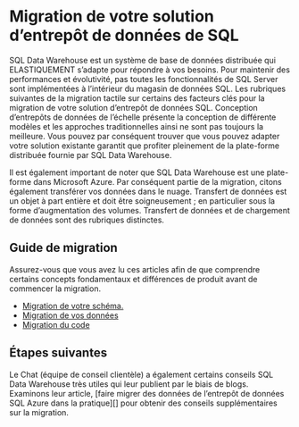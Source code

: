 <properties
   pageTitle="Migration de votre solution SQL Data Warehouse | Microsoft Azure"
   description="Guide de migration pour mettre votre solution à la plate-forme de l’entrepôt de données SQL Azure."
   services="sql-data-warehouse"
   documentationCenter="NA"
   authors="barbkess"
   manager="barbkess"
   editor=""/>

<tags
   ms.service="sql-data-warehouse"
   ms.devlang="NA"
   ms.topic="article"
   ms.tgt_pltfrm="NA"
   ms.workload="data-services"
   ms.date="08/30/2016"
   ms.author="barbkess;jrj;sonyama"/>

# <a name="migrate-your-solution-to-sql-data-warehouse"></a>Migration de votre solution d’entrepôt de données de SQL

SQL Data Warehouse est un système de base de données distribuée qui ELASTIQUEMENT s’adapte pour répondre à vos besoins. Pour maintenir des performances et évolutivité, pas toutes les fonctionnalités de SQL Server sont implémentées à l’intérieur du magasin de données SQL. Les rubriques suivantes de la migration tactile sur certains des facteurs clés pour la migration de votre solution d’entrepôt de données SQL. Conception d’entrepôts de données de l’échelle présente la conception de différente modèles et les approches traditionnelles ainsi ne sont pas toujours la meilleure. Vous pouvez par conséquent trouver que vous pouvez adapter votre solution existante garantit que profiter pleinement de la plate-forme distribuée fournie par SQL Data Warehouse.

Il est également important de noter que SQL Data Warehouse est une plate-forme dans Microsoft Azure. Par conséquent partie de la migration, citons également transférer vos données dans le nuage. Transfert de données est un objet à part entière et doit être soigneusement ; en particulier sous la forme d’augmentation des volumes. Transfert de données et de chargement de données sont des rubriques distinctes.

## <a name="migration-guidance"></a>Guide de migration

Assurez-vous que vous avez lu ces articles afin de que comprendre certains concepts fondamentaux et différences de produit avant de commencer la migration.

- [Migration de votre schéma.][]
- [Migration de vos données][]
- [Migration du code][]

## <a name="next-steps"></a>Étapes suivantes

Le Chat (équipe de conseil clientèle) a également certains conseils SQL Data Warehouse très utiles qui leur publient par le biais de blogs.  Examinons leur article, [faire migrer des données de l’entrepôt de données SQL Azure dans la pratique][] pour obtenir des conseils supplémentaires sur la migration.

<!--Image references-->

<!--Article references-->
[Migration de votre schéma.]: sql-data-warehouse-migrate-schema.md
[Migration de vos données]: sql-data-warehouse-migrate-data.md
[Migration du code]: sql-data-warehouse-migrate-code.md


<!--MSDN references-->


<!--Other Web references-->
[Migration des données vers l’entrepôt de données SQL Azure dans la pratique]: https://blogs.msdn.microsoft.com/sqlcat/2016/08/18/migrating-data-to-azure-sql-data-warehouse-in-practice/
